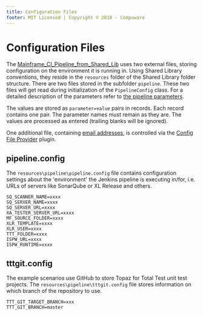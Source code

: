 ```yaml
---
title: Configuration Files
footer: MIT Licensed | Copyright © 2018 - Compuware
---
```

# Configuration Files

The [Mainframe_CI_Pipeline_from_Shared_Lib](./readme.md#mainframe-ci-pipeline-from-shared-lib) uses two external files, storing configuration on the environment it is running in. Using Shared Library conventions, they reside in the `resources` folder of the Shared Library folder structure. There are two files stored in the subfolder `pipeline`. These two files will get read during initialization of the `PipelineConfig` class. For a detailed description of the parameters refer to [the pipeline parameters](./parameters.md).

The values are stored as `parameter=value` pairs in records. Each record contains one pair. The parameter names must remain as they are. The values are processed as entered (trailing blanks will be ignored).

One additional file, containing [email addresses](../tool_configuration/readme.md), is controlled via the [Config File Provider](https://wiki.jenkins.io/display/JENKINS/Config+File+Provider+Plugin) plugin.

## pipeline.config

The `resources\pipeline\pipeline.config` file contains configuration settings about the 'environment' the Jenkins pipeline is executing in/for, i.e. URLs of servers like SonarQube or XL Release and others.

```
SQ_SCANNER_NAME=xxxx 
SQ_SERVER_NAME=xxxx 
SQ_SERVER_URL=xxxx
XA_TESTER_SERVER_URL=xxxx
MF_SOURCE_FOLDER=xxxx
XLR_TEMPLATE=xxxx
XLR_USER=xxxx                           
TTT_FOLDER=xxxx
ISPW_URL=xxxx
ISPW_RUNTIME=xxxx         
``` 

## tttgit.config

The example scenarios use GitHub to store Topaz for Total Test unit test projects. The `resources\pipeline\tttgit.config` file stores information on which branch of the repository to use.

```
TTT_GIT_TARGET_BRANCH=xxx
TTT_GIT_BRANCH=master
```
<!--stackedit_data:
eyJoaXN0b3J5IjpbLTE3MTM3ODM3MTddfQ==
-->